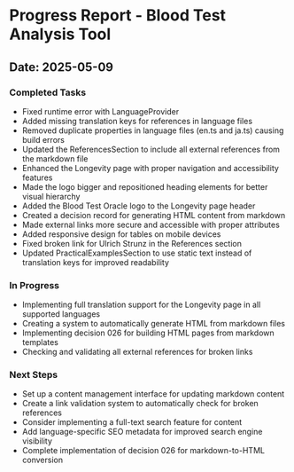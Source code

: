 
# Progress Report - Blood Test Analysis Tool

## Date: 2025-05-09

### Completed Tasks
- Fixed runtime error with LanguageProvider
- Added missing translation keys for references in language files
- Removed duplicate properties in language files (en.ts and ja.ts) causing build errors
- Updated the ReferencesSection to include all external references from the markdown file
- Enhanced the Longevity page with proper navigation and accessibility features
- Made the logo bigger and repositioned heading elements for better visual hierarchy
- Added the Blood Test Oracle logo to the Longevity page header
- Created a decision record for generating HTML content from markdown
- Made external links more secure and accessible with proper attributes
- Added responsive design for tables on mobile devices
- Fixed broken link for Ulrich Strunz in the References section
- Updated PracticalExamplesSection to use static text instead of translation keys for improved readability

### In Progress
- Implementing full translation support for the Longevity page in all supported languages
- Creating a system to automatically generate HTML from markdown files
- Implementing decision 026 for building HTML pages from markdown templates
- Checking and validating all external references for broken links

### Next Steps
- Set up a content management interface for updating markdown content
- Create a link validation system to automatically check for broken references
- Consider implementing a full-text search feature for content
- Add language-specific SEO metadata for improved search engine visibility
- Complete implementation of decision 026 for markdown-to-HTML conversion
